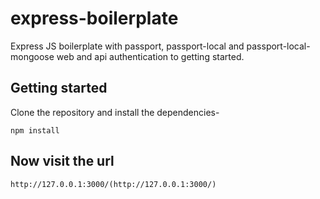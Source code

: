 # express-boilerplate
Express JS boilerplate with passport, passport-local and passport-local-mongoose web and api authentication to getting started.

## Getting started
Clone the repository and install the dependencies-
```
npm install
```
## Now visit the url
```
http://127.0.0.1:3000/(http://127.0.0.1:3000/)
```
